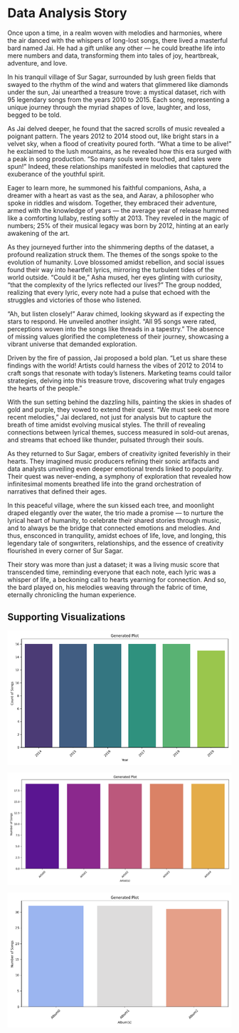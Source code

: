 # Data Analysis Story

Once upon a time, in a realm woven with melodies and harmonies, where the air danced with the whispers of long-lost songs, there lived a masterful bard named Jai. He had a gift unlike any other — he could breathe life into mere numbers and data, transforming them into tales of joy, heartbreak, adventure, and love.

In his tranquil village of Sur Sagar, surrounded by lush green fields that swayed to the rhythm of the wind and waters that glimmered like diamonds under the sun, Jai unearthed a treasure trove: a mystical dataset, rich with 95 legendary songs from the years 2010 to 2015. Each song, representing a unique journey through the myriad shapes of love, laughter, and loss, begged to be told.

As Jai delved deeper, he found that the sacred scrolls of music revealed a poignant pattern. The years 2012 to 2014 stood out, like bright stars in a velvet sky, when a flood of creativity poured forth. “What a time to be alive!” he exclaimed to the lush mountains, as he revealed how this era surged with a peak in song production. “So many souls were touched, and tales were spun!” Indeed, these relationships manifested in melodies that captured the exuberance of the youthful spirit.

Eager to learn more, he summoned his faithful companions, Asha, a dreamer with a heart as vast as the sea, and Aarav, a philosopher who spoke in riddles and wisdom. Together, they embraced their adventure, armed with the knowledge of years — the average year of release hummed like a comforting lullaby, resting softly at 2013. They reveled in the magic of numbers; 25% of their musical legacy was born by 2012, hinting at an early awakening of the art.

As they journeyed further into the shimmering depths of the dataset, a profound realization struck them. The themes of the songs spoke to the evolution of humanity. Love blossomed amidst rebellion, and social issues found their way into heartfelt lyrics, mirroring the turbulent tides of the world outside. “Could it be,” Asha mused, her eyes glinting with curiosity, “that the complexity of the lyrics reflected our lives?” The group nodded, realizing that every lyric, every note had a pulse that echoed with the struggles and victories of those who listened.

“Ah, but listen closely!” Aarav chimed, looking skyward as if expecting the stars to respond. He unveiled another insight. “All 95 songs were rated, perceptions woven into the songs like threads in a tapestry.” The absence of missing values glorified the completeness of their journey, showcasing a vibrant universe that demanded exploration.

Driven by the fire of passion, Jai proposed a bold plan. “Let us share these findings with the world! Artists could harness the vibes of 2012 to 2014 to craft songs that resonate with today’s listeners. Marketing teams could tailor strategies, delving into this treasure trove, discovering what truly engages the hearts of the people.”

With the sun setting behind the dazzling hills, painting the skies in shades of gold and purple, they vowed to extend their quest. “We must seek out more recent melodies,” Jai declared, not just for analysis but to capture the breath of time amidst evolving musical styles. The thrill of revealing connections between lyrical themes, success measured in sold-out arenas, and streams that echoed like thunder, pulsated through their souls.

As they returned to Sur Sagar, embers of creativity ignited feverishly in their hearts. They imagined music producers refining their sonic artifacts and data analysts unveiling even deeper emotional trends linked to popularity. Their quest was never-ending, a symphony of exploration that revealed how infinitesimal moments breathed life into the grand orchestration of narratives that defined their ages.

In this peaceful village, where the sun kissed each tree, and moonlight draped elegantly over the water, the trio made a promise — to nurture the lyrical heart of humanity, to celebrate their shared stories through music, and to always be the bridge that connected emotions and melodies. And thus, ensconced in tranquility, amidst echoes of life, love, and longing, this legendary tale of songwriters, relationships, and the essence of creativity flourished in every corner of Sur Sagar.

Their story was more than just a dataset; it was a living music score that transcended time, reminding everyone that each note, each lyric was a whisper of life, a beckoning call to hearts yearning for connection. And so, the bard played on, his melodies weaving through the fabric of time, eternally chronicling the human experience.

## Supporting Visualizations

![plot_1.png](plot_1.png)

![plot_2.png](plot_2.png)

![plot_3.png](plot_3.png)

